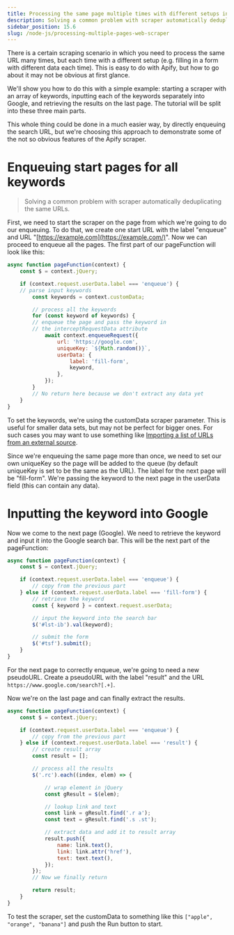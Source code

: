 ```yaml
---
title: Processing the same page multiple times with different setups in Web Scraper
description: Solving a common problem with scraper automatically deduplicating the same URLs
sidebar_position: 15.6
slug: /node-js/processing-multiple-pages-web-scraper
---
```


There is a certain scraping scenario in which you need to process the same URL many times, but each time with a different setup (e.g. filling in a form with different data each time). This is easy to do with Apify, but how to go about it may not be obvious at first glance.

We'll show you how to do this with a simple example: starting a scraper with an array of keywords, inputting each of the keywords separately into Google, and retrieving the results on the last page. The tutorial will be split into these three main parts.

This whole thing could be done in a much easier way, by directly enqueuing the search URL, but we're choosing this approach to demonstrate some of the not so obvious features of the Apify scraper.

# Enqueuing start pages for all keywords

> Solving a common problem with scraper automatically deduplicating the same URLs.

First, we need to start the scraper on the page from which we're going to do our enqueuing. To do that, we create one start URL with the label "enqueue" and URL "[https://example.com](https://example.com/)". Now we can proceed to enqueue all the pages. The first part of our pageFunction will look like this:

```js
async function pageFunction(context) {
    const $ = context.jQuery;

    if (context.request.userData.label === 'enqueue') {
    // parse input keywords
        const keywords = context.customData;

        // process all the keywords
        for (const keyword of keywords) {
        // enqueue the page and pass the keyword in
        // the interceptRequestData attribute
            await context.enqueueRequest({
                url: 'https://google.com',
                uniqueKey: `${Math.random()}`,
                userData: {
                    label: 'fill-form',
                    keyword,
                },
            });
        }
        // No return here because we don't extract any data yet
    }
}
```

To set the keywords, we're using the customData scraper parameter. This is useful for smaller data sets, but may not be perfect for bigger ones. For such cases you may want to use something like [Importing a list of URLs from an external source](http://kb.apify.com/integration/importing-a-list-of-urls-from-an-external-source).

Since we're enqueuing the same page more than once, we need to set our own uniqueKey so the page will be added to the queue (by default uniqueKey is set to be the same as the URL). The label for the next page will be "fill-form". We're passing the keyword to the next page in the userData field (this can contain any data).

# Inputting the keyword into Google

Now we come to the next page (Google). We need to retrieve the keyword and input it into the Google search bar. This will be the next part of the pageFunction:

```js
async function pageFunction(context) {
    const $ = context.jQuery;

    if (context.request.userData.label === 'enqueue') {
        // copy from the previous part
    } else if (context.request.userData.label === 'fill-form') {
        // retrieve the keyword
        const { keyword } = context.request.userData;

        // input the keyword into the search bar
        $('#lst-ib').val(keyword);

        // submit the form
        $('#tsf').submit();
    }
}
```

For the next page to correctly enqueue, we're going to need a new pseudoURL. Create a pseudoURL with the label "result" and the URL `https://www.google.com/search?[.+]`.

Now we're on the last page and can finally extract the results.

```js
async function pageFunction(context) {
    const $ = context.jQuery;

    if (context.request.userData.label === 'enqueue') {
        // copy from the previous part
    } else if (context.request.userData.label === 'result') {
        // create result array
        const result = [];

        // process all the results
        $('.rc').each((index, elem) => {

            // wrap element in jQuery
            const gResult = $(elem);

            // lookup link and text
            const link = gResult.find('.r a');
            const text = gResult.find('.s .st');

            // extract data and add it to result array
            result.push({
                name: link.text(),
                link: link.attr('href'),
                text: text.text(),
            });
        });
        // Now we finally return

        return result;
    }
}
```

To test the scraper, set the customData to something like this `["apple", "orange", "banana"]` and push the Run button to start.
